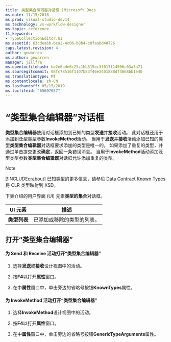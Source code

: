 ```yaml
---
title: 类型集合编辑器对话框 |Microsoft Docs
ms.date: 11/15/2016
ms.prod: visual-studio-dev14
ms.technology: vs-workflow-designer
ms.topic: reference
f1_keywords:
- TypeCollectionEditor.UI
ms.assetid: 63cdea6b-bca2-4c06-b8b4-c8faabd40726
caps.latest.revision: 4
author: gewarren
ms.author: gewarren
manager: jillfra
ms.openlocfilehash: be2e6bde6c25c1bb515ec3f017f14506c03a3a71
ms.sourcegitcommit: 08fc78516f1107b83f46e2401888df4868bb1e40
ms.translationtype: MT
ms.contentlocale: zh-CN
ms.lasthandoff: 05/15/2019
ms.locfileid: "65697057"
---
```

# <a name="type-collection-editor-dialog-box"></a>“类型集合编辑器”对话框
**类型集合编辑器**使用对话框添加到已知的类型**发送**并**接收**活动。 此对话框还用于添加到泛型类型参数**InvokeMethod**活动。 当用于**发送**并**接收**活动添加已知的类型**类型集合编辑器**对话框要求添加的类型是唯一的。 如果添加了重复的类型，并通过单击提交更改**确定**，返回一条错误消息。 当用于**InvokeMethod**活动添加泛型类型参数**类型集合编辑器**对话框允许添加重复的类型。  
  
> [!NOTE]
> [!INCLUDE[crabout](../includes/crabout-md.md)] 已知类型的更多信息，请参见 [Data Contract Known Types](https://msdn.microsoft.com/library/1a0baea1-27b7-470d-9136-5bbad86c4337)将 CLR 类型映射到 XSD。  
  
 下表介绍的用户界面 (UI) 元素**类型的集合**对话框。  
  
|UI 元素|描述|  
|----------------|-----------------|  
|**类型列表**|已添加或移除的类型的列表。|  
  
## <a name="to-bring-up-the-type-collection-editor"></a>打开“类型集合编辑器”  
  
#### <a name="to-bring-up-the-type-collection-editor-for-the-send-and-receive-activities"></a>为 Send 和 Receive 活动打开“类型集合编辑器”  
  
1. 选择**发送**或**接收**设计视图中的活动。  
  
2. 按**F4**以打开**属性**窗口。  
  
3. 在中**属性**窗口中，单击旁边的省略号按钮**KnownTypes**属性。  
  
#### <a name="to-bring-up-the-type-collection-editor-for-the-invokemethod-activity"></a>为 InvokeMethod 活动打开“类型集合编辑器”  
  
1. 选择**InvokeMethod**设计视图中的活动。  
  
2. 按**F4**以打开**属性**窗口。  
  
3. 在中**属性**窗口中，单击旁边的省略号按钮**GenericTypeArguments**属性。